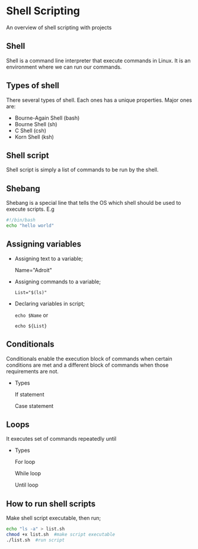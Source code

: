 
# Shell Scripting

An overview of shell scripting with projects 


## Shell
Shell is a command line interpreter that execute commands in Linux. It is an environment where we can run our commands.


## Types of shell
There several types of shell. Each ones has a unique properties. Major ones are:

- Bourne-Again Shell (bash)
- Bourne Shell (sh)
- C Shell (csh)
- Korn Shell (ksh)

## Shell script
Shell script is simply a list of commands to be run by the shell.
## Shebang
Shebang is a special line that tells the OS which shell should be used to execute scripts. E.g

```bash
#!/bin/bash
echo "hello world"
```


## Assigning variables
- Assigning text to a variable;

    Name="Adroit"
- Assigning commands to a variable;

      List="$(ls)"
- Declaring variables in script;

    ```echo $Name```  or

    ```echo ${List}```

## Conditionals
Conditionals enable the execution block of commands when certain conditions are met and a different block of commands when those requirements are not.
- Types

    If statement

    Case statement


## Loops
It executes set of commands repeatedly until 
- Types

    For loop

    While loop

    Until loop

## How to run shell scripts
Make shell script executable, then run;

```bash
echo "ls -a" > list.sh
chmod +x list.sh  #make script executable
./list.sh  #run script
``` 
